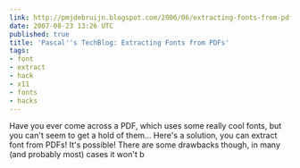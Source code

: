 ```yaml
---
link: http://pmjdebruijn.blogspot.com/2006/06/extracting-fonts-from-pdfs.html
date: 2007-08-23 13:26 UTC
published: true
title: 'Pascal''s TechBlog: Extracting Fonts from PDFs'
tags:
- font
- extract
- hack
- x11
- fonts
- hacks
---
```


Have you ever come across a PDF, which uses some really cool fonts, but you can't seem to get a hold of them... Here's a solution, you can extract font from PDFs! It's possible! There are some drawbacks though, in many (and probably most) cases it won't b
